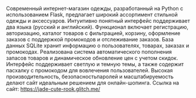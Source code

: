 Современный интернет-магазин одежды, разработанный на Python с использованием Flask, предлагает широкий ассортимент стильной одежды и аксессуаров. 
Интуитивно понятный интерфейс поддерживает два языка (русский и английский). 
Функционал включает регистрацию, авторизацию, каталог товаров с фильтрацией, корзину, оформление заказов с поддержкой промокодов и отслеживание заказов. 
База данных SQLite хранит информацию о пользователях, товарах, заказах и промокодах. Реализована система автоматического пополнения запасов товаров и динамическое обновление цен с учетом скидок.
Интерфейс поддерживает светлую и темную темы, а также содержит пасхалку с промокодом для вовлечения пользователей. Высокая производительность, безопасностьпаролей и масштабируемость делают сайт идеальным решением для онлайн-шопинга.
Ссылка на сайт: https://jade-cute-rook.glitch.me/

